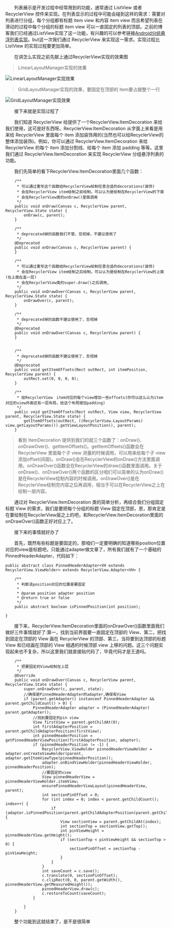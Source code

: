 &#160; &#160; &#160; &#160;列表展示是开发过程中经常用到的功能，通常通过 ListView 或者 RecyclerView 控件来实现。在列表显示的过程中可能会碰到这样的需求：需要对列表进行分组，每个分组都有标题 item view 和内容 item view 而且希望列表在滑动的过程中每个分组的标题 item view 可以一直固定的列表的顶部。之前的博客我们已经通过ListView实现了这一功能，有兴趣的可以参考链接[Android分组悬浮列表实现](http://blog.csdn.net/wuyuxing24/article/details/70477566)。but这一次我们通过 RecyclerView 来实现这一需求。实现过程比 ListView 的实现过程要更加简单。

&#160; &#160; &#160; &#160;在讲怎么实现之前先献上通过RecyclerView实现的效果图

>LinearLayoutManager实现的效果

![LinearLayoutManager实现效果](https://upload-images.jianshu.io/upload_images/9182331-02fb5cc589cded18.gif?imageMogr2/auto-orient/)

>GridLayoutManager实现的效果，要固定在顶部的 item要占据整个一行

![GridLayoutManager实现效果](https://upload-images.jianshu.io/upload_images/9182331-76d50a9dd3cc53b5.gif?imageMogr2/auto-orient/)

&#160; &#160; &#160; &#160;接下来就是实现过程了

&#160; &#160; &#160; &#160;我们知道 RecyclerView 给提供了一个RecyclerView.ItemDecoration 来给我们使用，这可是好东西呀。RecyclerView.ItemDecoration 从字面上来看是用来给 RecyclerView 里面每个 item 添加装饰用的(当然也可以给RecyclerView的整体添加装饰)。例如，你可以通过 RecyclerView.ItemDecoration 来给 RecyclerView 的每个 item 添加分割线、给每个 item 添加 padding 等等。这里我们通过 RecyclerView.ItemDecoration 来实现 RecyclerView 分组悬浮列表的功能。

&#160; &#160; &#160; &#160;我们先简单的看下RecyclerView.ItemDecoration里面几个函数：

```
	/**
	 * 可以通过重写这个函数给RecyclerView绘制任意合适的decorations(装饰)
	 * 会在RecyclerView item绘制之前绘制。可以认为是绘制在RecyclerView的下面
	 * 会在RecyclerView类的onDraw()里面调用
	 */
	public void onDraw(Canvas c, RecyclerView parent, RecyclerView.State state) {
		onDraw(c, parent);
	}

	/**
	 * deprecated掉的函数我们不管，忽视掉，不建议使用了
	 */
	@Deprecated
	public void onDraw(Canvas c, RecyclerView parent) {
	}

	/**
	 * 可以通过重写这个函数给RecyclerView绘制任意合适的decorations(装饰)
	 * 会在RecyclerView item绘制之后绘制。可以认为是绘制在RecyclerView的上面(在上面在盖一层)
	 * 会在RecyclerView类的super.draw()之后调用,
	 */
	public void onDrawOver(Canvas c, RecyclerView parent, RecyclerView.State state) {
		onDrawOver(c, parent);
	}

	/**
	 * deprecated掉的函数不建议使用了，忽视掉
	 */
	@Deprecated
	public void onDrawOver(Canvas c, RecyclerView parent) {
	}


	/**
	 * deprecated掉的函数不建议使用了，忽视掉
	 */
	@Deprecated
	public void getItemOffsets(Rect outRect, int itemPosition, RecyclerView parent) {
		outRect.set(0, 0, 0, 0);
	}

	/**
	 * 给RecyclerView　item对应的每个view增加一些offsets(你可以这么认为item对应的view外面还有一层布局，给这个布局增加padding)
	 */
	public void getItemOffsets(Rect outRect, View view, RecyclerView parent, RecyclerView.State state) {
		getItemOffsets(outRect, ((RecyclerView.LayoutParams) view.getLayoutParams()).getViewLayoutPosition(), parent);
	}
```
>看到 ItemDecoration 提供到我们的就三个函数了：onDraw()、onDrawOver()、getItemOffsets()。getItemOffsets()函数会在 RecyclerView 里面每个子 view 测量的时候调用，可以用来给每个子 view 添加offset(间距)。onDraw()会在RecyclerView的onDraw()方法里面调用。onDrawOver()函数会在RecyclerView的draw()函数里面调用。关于onDraw()、onDrawOver()两个函数的区分咱们可以简单的认为onDraw()是在RecyclerView绘制内容的时候调用。onDrawOver()是在RecyclerView绘制完内容之后再调用，相当于可以在RecyclerView之上在绘制一层内容。

&#160; &#160; &#160; &#160;通过对 RecyclerView.ItemDecoration 类的简单分析，再结合我们分组固定标题 View 的需求，我们是要把每个分组的标题 View 固定在顶部，恩，那肯定是在要绘制在RecyclerView层之上的吧，和RecyclerView.ItemDecoration里面的onDrawOver()函数正好对应上了。

&#160; &#160; &#160; &#160;接下来的事情就好办了

&#160; &#160; &#160; &#160;首先，既然有些标题是要固定的，那咱们一定要明确的知道哪些position位置对应的view是标题吧，只能通过adapter做文章了，所有我们就有了一个基础的PinnedHeaderAdapter，代码如下：
```
public abstract class PinnedHeaderAdapter<VH extends RecyclerView.ViewHolder> extends RecyclerView.Adapter<VH> {

	/**
	 * 判断该position对应的位置是要固定
	 *
	 * @param position adapter position
	 * @return true or false
	 */
	public abstract boolean isPinnedPosition(int position);

}
```
&#160; &#160; &#160; &#160;接下来，RecyclerView.ItemDecoration里面的onDrawOver()函数里面我们做好三件事情就好了:第一，找到当前界面要一直固定在顶部的 View、第二，把找到固定在顶部的 View 画在 RecyclerView 的顶部、第三，当将要到达顶部的标题 View 和已经画在顶部的 View 相遇的时候顶部 view 上移的问题。这三个问题实现起来也不复杂，所以这里我们就直接贴代码了，毕竟代码才是王道吗。

```
	/**
	 * 把要固定的View绘制在上层
	 */
	@Override
	public void onDrawOver(Canvas c, RecyclerView parent, RecyclerView.State state) {
		super.onDrawOver(c, parent, state);
		//确保是PinnedHeaderAdapter的adapter,确保有View
		if (parent.getAdapter() instanceof PinnedHeaderAdapter && parent.getChildCount() > 0) {
			PinnedHeaderAdapter adapter = (PinnedHeaderAdapter) parent.getAdapter();
			//找到要固定的pin view
			View firstView = parent.getChildAt(0);
			int firstAdapterPosition = parent.getChildAdapterPosition(firstView);
			int pinnedHeaderPosition = getPinnedHeaderViewPosition(firstAdapterPosition, adapter);
			if (pinnedHeaderPosition != -1) {
				RecyclerView.ViewHolder pinnedHeaderViewHolder = adapter.onCreateViewHolder(parent, adapter.getItemViewType(pinnedHeaderPosition));
				adapter.onBindViewHolder(pinnedHeaderViewHolder, pinnedHeaderPosition);
				//要固定的view
				View pinnedHeaderView = pinnedHeaderViewHolder.itemView;
				ensurePinnedHeaderViewLayout(pinnedHeaderView, parent);
				int sectionPinOffset = 0;
				for (int index = 0; index < parent.getChildCount(); index++) {
					if (adapter.isPinnedPosition(parent.getChildAdapterPosition(parent.getChildAt(index)))) {
						View sectionView = parent.getChildAt(index);
						int sectionTop = sectionView.getTop();
						int pinViewHeight = pinnedHeaderView.getHeight();
						if (sectionTop < pinViewHeight && sectionTop > 0) {
							sectionPinOffset = sectionTop - pinViewHeight;
						}
					}
				}
				int saveCount = c.save();
				c.translate(0, sectionPinOffset);
				c.clipRect(0, 0, parent.getWidth(), pinnedHeaderView.getMeasuredHeight());
				pinnedHeaderView.draw(c);
				c.restoreToCount(saveCount);
			}

		}
	}
```

&#160; &#160; &#160; &#160;整个功能到这就结束了，是不是很简单
